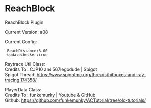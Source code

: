 # ReachBlock
ReachBlock Plugin

Current Version: a08

Current Config:
```
-ReachDistance:3.00
-UpdateChecker:true
```
Raytrace Util Class:  
  Credits To : CJP10 and 567legodude | Spigot  
  Spigot Thread: https://www.spigotmc.org/threads/hitboxes-and-ray-tracing.174358/  

PlayerData Class:  
  Credits To : funkemunky | Youtube & GitHub  
  Github: https://github.com/funkemunky/ACTutorial/tree/old-tutorials/  

